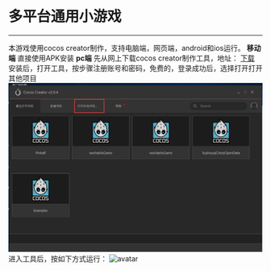# 多平台通用小游戏
------------------------------------------------------------
本游戏使用cocos creator制作，支持电脑端，网页端，android和ios运行。
**移动端**
直接使用APK安装
**pc端**
先从网上下载cocos creator制作工具，地址：
[下载](http://xz.cncrk.com:8080/soft/keygen/CocosCreator.rar)
安装后，打开工具，按步骤注册账号和密码，免费的，登录成功后，选择打开打开其他项目
![avatar](https://github.com/1418728478/-/blob/master/ph1.png)
进入工具后，按如下方式运行：
![avatar](https://github.com/1418728478/-/blob/master/ph2.png)
